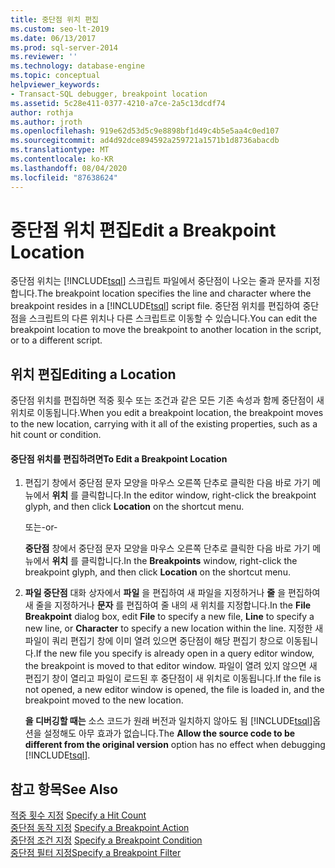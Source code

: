 ```yaml
---
title: 중단점 위치 편집
ms.custom: seo-lt-2019
ms.date: 06/13/2017
ms.prod: sql-server-2014
ms.reviewer: ''
ms.technology: database-engine
ms.topic: conceptual
helpviewer_keywords:
- Transact-SQL debugger, breakpoint location
ms.assetid: 5c28e411-0377-4210-a7ce-2a5c13dcdf74
author: rothja
ms.author: jroth
ms.openlocfilehash: 919e62d53d5c9e8898bf1d49c4b5e5aa4c0ed107
ms.sourcegitcommit: ad4d92dce894592a259721a1571b1d8736abacdb
ms.translationtype: MT
ms.contentlocale: ko-KR
ms.lasthandoff: 08/04/2020
ms.locfileid: "87638624"
---
```

# <a name="edit-a-breakpoint-location"></a><span data-ttu-id="add6e-102">중단점 위치 편집</span><span class="sxs-lookup"><span data-stu-id="add6e-102">Edit a Breakpoint Location</span></span>
  <span data-ttu-id="add6e-103">중단점 위치는 [!INCLUDE[tsql](../../includes/tsql-md.md)] 스크립트 파일에서 중단점이 나오는 줄과 문자를 지정합니다.</span><span class="sxs-lookup"><span data-stu-id="add6e-103">The breakpoint location specifies the line and character where the breakpoint resides in a [!INCLUDE[tsql](../../includes/tsql-md.md)] script file.</span></span> <span data-ttu-id="add6e-104">중단점 위치를 편집하여 중단점을 스크립트의 다른 위치나 다른 스크립트로 이동할 수 있습니다.</span><span class="sxs-lookup"><span data-stu-id="add6e-104">You can edit the breakpoint location to move the breakpoint to another location in the script, or to a different script.</span></span>  
  
## <a name="editing-a-location"></a><span data-ttu-id="add6e-105">위치 편집</span><span class="sxs-lookup"><span data-stu-id="add6e-105">Editing a Location</span></span>  
 <span data-ttu-id="add6e-106">중단점 위치를 편집하면 적중 횟수 또는 조건과 같은 모든 기존 속성과 함께 중단점이 새 위치로 이동됩니다.</span><span class="sxs-lookup"><span data-stu-id="add6e-106">When you edit a breakpoint location, the breakpoint moves to the new location, carrying with it all of the existing properties, such as a hit count or condition.</span></span>  
  
#### <a name="to-edit-a-breakpoint-location"></a><span data-ttu-id="add6e-107">중단점 위치를 편집하려면</span><span class="sxs-lookup"><span data-stu-id="add6e-107">To Edit a Breakpoint Location</span></span>  
  
1.  <span data-ttu-id="add6e-108">편집기 창에서 중단점 문자 모양을 마우스 오른쪽 단추로 클릭한 다음 바로 가기 메뉴에서 **위치** 를 클릭합니다.</span><span class="sxs-lookup"><span data-stu-id="add6e-108">In the editor window, right-click the breakpoint glyph, and then click **Location** on the shortcut menu.</span></span>  
  
     <span data-ttu-id="add6e-109">또는</span><span class="sxs-lookup"><span data-stu-id="add6e-109">-or-</span></span>  
  
     <span data-ttu-id="add6e-110">**중단점** 창에서 중단점 문자 모양을 마우스 오른쪽 단추로 클릭한 다음 바로 가기 메뉴에서 **위치** 를 클릭합니다.</span><span class="sxs-lookup"><span data-stu-id="add6e-110">In the **Breakpoints** window, right-click the breakpoint glyph, and then click **Location** on the shortcut menu.</span></span>  
  
2.  <span data-ttu-id="add6e-111">**파일 중단점** 대화 상자에서 **파일** 을 편집하여 새 파일을 지정하거나 **줄** 을 편집하여 새 줄을 지정하거나 **문자** 를 편집하여 줄 내의 새 위치를 지정합니다.</span><span class="sxs-lookup"><span data-stu-id="add6e-111">In the **File Breakpoint** dialog box, edit **File** to specify a new file, **Line** to specify a new line, or **Character** to specify a new location within the line.</span></span> <span data-ttu-id="add6e-112">지정한 새 파일이 쿼리 편집기 창에 이미 열려 있으면 중단점이 해당 편집기 창으로 이동됩니다.</span><span class="sxs-lookup"><span data-stu-id="add6e-112">If the new file you specify is already open in a query editor window, the breakpoint is moved to that editor window.</span></span> <span data-ttu-id="add6e-113">파일이 열려 있지 않으면 새 편집기 창이 열리고 파일이 로드된 후 중단점이 새 위치로 이동됩니다.</span><span class="sxs-lookup"><span data-stu-id="add6e-113">If the file is not opened, a new editor window is opened, the file is loaded in, and the breakpoint moved to the new location.</span></span>  
  
     <span data-ttu-id="add6e-114">**을 디버깅할 때는** 소스 코드가 원래 버전과 일치하지 않아도 됨 [!INCLUDE[tsql](../../includes/tsql-md.md)]옵션을 설정해도 아무 효과가 없습니다.</span><span class="sxs-lookup"><span data-stu-id="add6e-114">The **Allow the source code to be different from the original version** option has no effect when debugging [!INCLUDE[tsql](../../includes/tsql-md.md)].</span></span>  
  
## <a name="see-also"></a><span data-ttu-id="add6e-115">참고 항목</span><span class="sxs-lookup"><span data-stu-id="add6e-115">See Also</span></span>  
 <span data-ttu-id="add6e-116">[적중 횟수 지정](specify-a-hit-count.md) </span><span class="sxs-lookup"><span data-stu-id="add6e-116">[Specify a Hit Count](specify-a-hit-count.md) </span></span>  
 <span data-ttu-id="add6e-117">[중단점 동작 지정](specify-a-breakpoint-action.md) </span><span class="sxs-lookup"><span data-stu-id="add6e-117">[Specify a Breakpoint Action](specify-a-breakpoint-action.md) </span></span>  
 <span data-ttu-id="add6e-118">[중단점 조건 지정](specify-a-breakpoint-condition.md) </span><span class="sxs-lookup"><span data-stu-id="add6e-118">[Specify a Breakpoint Condition](specify-a-breakpoint-condition.md) </span></span>  
 [<span data-ttu-id="add6e-119">중단점 필터 지정</span><span class="sxs-lookup"><span data-stu-id="add6e-119">Specify a Breakpoint Filter</span></span>](specify-a-breakpoint-filter.md)  

